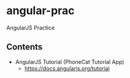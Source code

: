 angular-prac
===========


AngularJS Practice

## Contents

* AngularJS Tutorial (PhoneCat Tutorial App)
  * https://docs.angularjs.org/tutorial
